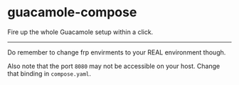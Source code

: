 # guacamole-compose
Fire up the whole Guacamole setup within a click.

----

Do remember to change frp envirments to your REAL environment though.

Also note that the port `8080` may not be accessible on your host. Change that binding in `compose.yaml`.